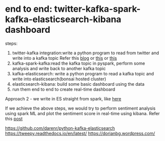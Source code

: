 # end to end: twitter-kafka-spark-kafka-elasticsearch-kibana dashboard
steps:
1. twitter-kafka integration:write a python program to read from twitter and write into a kafka topic
Refer this [blog](http://adilmoujahid.com/posts/2014/07/twitter-analytics/) or [this](http://people.ischool.berkeley.edu/~qianyu/my_ds_projects/twitter_sentiment_proj) or [this](https://dorianbg.wordpress.com/2017/11/11/ingesting-realtime-tweets-using-apache-kafka-tweepy-and-python/)  
2. kafka-spark-kafka:read the kafka topic in pyspark, perform some analysis and write back to another kafka topic  
3. kafka-elasticsearch: write a python program to read a kafka topic and write into elasticsearch(bonsai hosted cluster)  
4. elasticsearch-kibana: build some basic dashboard using the data  
5. run them end to end to create real-time dashboard  

Approach 2 - we write in ES straight from spark, like [here](https://www.bmc.com/blogs/write-apache-spark-elasticsearch-python/)

If we achieve the above steps, we would try to perform sentiment analysis using spark ML and plot the sentiment score in real-time using kibana. Refer this [post](https://towardsdatascience.com/sentiment-analysis-with-pyspark-bc8e83f80c35)


https://github.com/darenr/python-kafka-elasticsearch
https://tweepy.readthedocs.io/en/latest/
https://dorianbg.wordpress.com/
